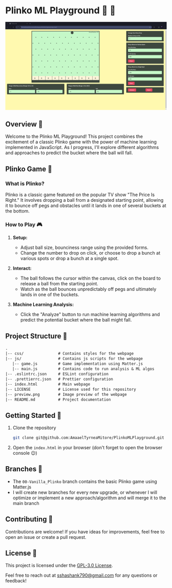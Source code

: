 # Plinko ML Playground 🎱 🧠

![Plinko Game Demo](preview.png)

## Overview 🌟

Welcome to the Plinko ML Playground! This project combines the excitement of a classic Plinko game with the power of machine learning implemented in JavaScript. As I progress, I'll explore different algorithms and approaches to predict the bucket where the ball will fall.

## Plinko Game 🎱

### What is Plinko?

Plinko is a classic game featured on the popular TV show "The Price Is Right." It involves dropping a ball from a designated starting point, allowing it to bounce off pegs and obstacles until it lands in one of several buckets at the bottom.

### How to Play 🎮

1. **Setup:**

   - Adjust ball size, bounciness range using the provided forms.
   - Change the number to drop on click, or choose to drop a bunch at various spots or drop a bunch at a single spot.

2. **Interact:**

   - The ball follows the cursor within the canvas, click on the board to release a ball from the starting point.
   - Watch as the ball bounces unpredictably off pegs and ultimately lands in one of the buckets.

3. **Machine Learning Analysis:**
   - Click the "Analyze" button to run machine learning algorithms and predict the potential bucket where the ball might fall.

## Project Structure 📁

```plaintext
.
|-- css/               # Contains styles for the webpage
|-- js/                # Contains js scripts for the webpage
   |-- game.js         # Game implementation using Matter.js
   |-- main.js         # Contains code to run analysis & ML algos
|-- .eslintrc.json     # ESLint configuration
|-- .prettierrc.json   # Prettier configuration
|-- index.html         # Main webpage
|-- LICENSE            # License used for this repository
|-- preview.png        # Image preview of the webpage
|-- README.md          # Project documentation
```

## Getting Started 🚀

1. Clone the repository
   ```bash
   git clone git@github.com:AmaaelTyrneaMitore/PlinkoMLPlayground.git
   ```
2. Open the `index.html` in your browser  (don't forget to open the browser console 😉)

## Branches 🌳

- The `00-Vanilla_Plinko` branch contains the basic Plinko game using Matter.js
- I will create new branches for every new upgrade, or whenever I will optimize or implement a new approach/algorithm and will merge it to the main branch

## Contributing 🤝

Contributions are welcome! If you have ideas for improvements, feel free to open an issue or create a pull request.

## License 📝

This project is licensed under the [GPL-3.0 License](LICENSE).

Feel free to reach out at [sshashank790@gmail.com](mailto:sshashank790@gmail.com) for any questions or feedback!
